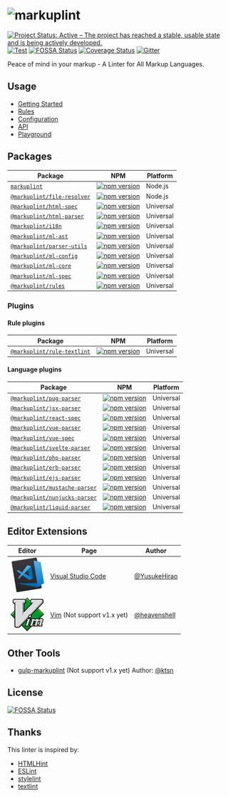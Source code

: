 # ![markuplint](https://cdn.rawgit.com/YusukeHirao/markuplint/HEAD/media/logo-v.svg)

[![Project Status: Active – The project has reached a stable, usable state and is being actively developed.](https://www.repostatus.org/badges/latest/active.svg)](https://www.repostatus.org/#active)
[![Test](https://github.com/markuplint/markuplint/workflows/Test/badge.svg?branch=main)](https://github.com/markuplint/markuplint/actions?query=workflow%3ATest)
[![FOSSA Status](https://app.fossa.io/api/projects/git%2Bgithub.com%2Fmarkuplint%2Fmarkuplint.svg?type=shield)](https://app.fossa.io/projects/git%2Bgithub.com%2Fmarkuplint%2Fmarkuplint?ref=badge_shield)
[![Coverage Status](https://coveralls.io/repos/github/markuplint/markuplint/badge.svg?branch=main)](https://coveralls.io/github/markuplint/markuplint?branch=main)
[![Gitter](https://badges.gitter.im/markuplint/community.svg)](https://gitter.im/markuplint/community?utm_source=badge&utm_medium=badge&utm_campaign=pr-badge)

Peace of mind in your markup - A Linter for All Markup Languages.

## Usage

-   [Getting Started](https://markuplint.dev/getting-started)
-   [Rules](https://markuplint.dev/rules)
-   [Configuration](https://markuplint.dev/configuration)
-   [API](https://markuplint.dev/api-docs)
-   [Playground](https://playground.markuplint.dev/)

## Packages

| Package                                                             | NPM                                                                                                                                   | Platform  |
| ------------------------------------------------------------------- | ------------------------------------------------------------------------------------------------------------------------------------- | --------- |
| [`markuplint`](./packages/markuplint)                               | [![npm version](https://badge.fury.io/js/markuplint.svg)](https://badge.fury.io/js/markuplint)                                        | Node.js   |
| [`@markuplint/file-resolver`](./packages/@markuplint/file-resolver) | [![npm version](https://badge.fury.io/js/%40markuplint%2Ffile-resolver.svg)](https://www.npmjs.com/package/@markuplint/file-resolver) | Node.js   |
| [`@markuplint/html-spec`](./packages/@markuplint/html-spec)         | [![npm version](https://badge.fury.io/js/%40markuplint%2Fhtml-spec.svg)](https://badge.fury.io/js/%40markuplint%2Fhtml-spec)          | Universal |
| [`@markuplint/html-parser`](./packages/@markuplint/html-parser)     | [![npm version](https://badge.fury.io/js/%40markuplint%2Fhtml-parser.svg)](https://badge.fury.io/js/%40markuplint%2Fhtml-parser)      | Universal |
| [`@markuplint/i18n`](./packages/@markuplint/i18n)                   | [![npm version](https://badge.fury.io/js/%40markuplint%2Fi18n.svg)](https://badge.fury.io/js/%40markuplint%2Fi18n)                    | Universal |
| [`@markuplint/ml-ast`](./packages/@markuplint/ml-ast)               | [![npm version](https://badge.fury.io/js/%40markuplint%2Fml-ast.svg)](https://badge.fury.io/js/%40markuplint%2Fml-ast)                | Universal |
| [`@markuplint/parser-utils`](./packages/@markuplint/parser-utils)   | [![npm version](https://badge.fury.io/js/%40markuplint%2Fparser-utils.svg)](https://badge.fury.io/js/%40markuplint%2Fparser-utils)    | Universal |
| [`@markuplint/ml-config`](./packages/@markuplint/ml-config)         | [![npm version](https://badge.fury.io/js/%40markuplint%2Fml-config.svg)](https://badge.fury.io/js/%40markuplint%2Fml-config)          | Universal |
| [`@markuplint/ml-core`](./packages/@markuplint/ml-core)             | [![npm version](https://badge.fury.io/js/%40markuplint%2Fml-core.svg)](https://badge.fury.io/js/%40markuplint%2Fml-core)              | Universal |
| [`@markuplint/ml-spec`](./packages/@markuplint/ml-spec)             | [![npm version](https://badge.fury.io/js/%40markuplint%2Fml-spec.svg)](https://badge.fury.io/js/%40markuplint%2Fml-spec)              | Universal |
| [`@markuplint/rules`](./packages/@markuplint/rules)                 | [![npm version](https://badge.fury.io/js/%40markuplint%2Frules.svg)](https://badge.fury.io/js/%40markuplint%2Frules)                  | Universal |

### Plugins

#### Rule plugins

| Package                                                             | NPM                                                                                                                                   | Platform  |
| ------------------------------------------------------------------- | ------------------------------------------------------------------------------------------------------------------------------------- | --------- |
| [`@markuplint/rule-textlint`](./packages/@markuplint/rule-textlint) | [![npm version](https://badge.fury.io/js/%40markuplint%2Frule-textlint.svg)](https://www.npmjs.com/package/@markuplint/rule-textlint) | Universal |

#### Language plugins

| Package                                                                 | NPM                                                                                                                                       | Platform  |
| ----------------------------------------------------------------------- | ----------------------------------------------------------------------------------------------------------------------------------------- | --------- |
| [`@markuplint/pug-parser`](./packages/@markuplint/pug-parser)           | [![npm version](https://badge.fury.io/js/%40markuplint%2Fpug-parser.svg)](https://www.npmjs.com/package/@markuplint/pug-parser)           | Universal |
| [`@markuplint/jsx-parser`](./packages/@markuplint/jsx-parser)           | [![npm version](https://badge.fury.io/js/%40markuplint%2Fjsx-parser.svg)](https://www.npmjs.com/package/@markuplint/jsx-parser)           | Universal |
| [`@markuplint/react-spec`](./packages/@markuplint/react-spec)           | [![npm version](https://badge.fury.io/js/%40markuplint%2Freact-spec.svg)](https://www.npmjs.com/package/@markuplint/react-spec)           | Universal |
| [`@markuplint/vue-parser`](./packages/@markuplint/vue-parser)           | [![npm version](https://badge.fury.io/js/%40markuplint%2Fvue-parser.svg)](https://www.npmjs.com/package/@markuplint/vue-parser)           | Universal |
| [`@markuplint/vue-spec`](./packages/@markuplint/vue-spec)               | [![npm version](https://badge.fury.io/js/%40markuplint%2Fvue-spec.svg)](https://www.npmjs.com/package/@markuplint/vue-spec)               | Universal |
| [`@markuplint/svelte-parser`](./packages/@markuplint/svelte-parser)     | [![npm version](https://badge.fury.io/js/%40markuplint%2Fsvelte-parser.svg)](https://www.npmjs.com/package/@markuplint/svelte-parser)     | Universal |
| [`@markuplint/php-parser`](./packages/@markuplint/php-parser)           | [![npm version](https://badge.fury.io/js/%40markuplint%2Fphp-parser.svg)](https://www.npmjs.com/package/@markuplint/php-parser)           | Universal |
| [`@markuplint/erb-parser`](./packages/@markuplint/erb-parser)           | [![npm version](https://badge.fury.io/js/%40markuplint%2Ferb-parser.svg)](https://www.npmjs.com/package/@markuplint/erb-parser)           | Universal |
| [`@markuplint/ejs-parser`](./packages/@markuplint/ejs-parser)           | [![npm version](https://badge.fury.io/js/%40markuplint%2Fejs-parser.svg)](https://www.npmjs.com/package/@markuplint/ejs-parser)           | Universal |
| [`@markuplint/mustache-parser`](./packages/@markuplint/mustache-parser) | [![npm version](https://badge.fury.io/js/%40markuplint%2Fmustache-parser.svg)](https://www.npmjs.com/package/@markuplint/mustache-parser) | Universal |
| [`@markuplint/nunjucks-parser`](./packages/@markuplint/nunjucks-parser) | [![npm version](https://badge.fury.io/js/%40markuplint%2Fnunjucks-parser.svg)](https://www.npmjs.com/package/@markuplint/nunjucks-parser) | Universal |
| [`@markuplint/liquid-parser`](./packages/@markuplint/liquid-parser)     | [![npm version](https://badge.fury.io/js/%40markuplint%2Fliquid-parser.svg)](https://www.npmjs.com/package/@markuplint/liquid-parser)     | Universal |

## Editor Extensions

| Editor                                                                                                                                                                                 | Page                                                                                                    | Author                                         |
| -------------------------------------------------------------------------------------------------------------------------------------------------------------------------------------- | ------------------------------------------------------------------------------------------------------- | ---------------------------------------------- |
| <a href="https://marketplace.visualstudio.com/items?itemName=yusukehirao.vscode-markuplint"><img src="media/vscode.png" width="75" alt="Visual Studio Code: markuplint extension"></a> | [Visual Studio Code](https://marketplace.visualstudio.com/items?itemName=yusukehirao.vscode-markuplint) | [@YusukeHirao](https://github.com/YusukeHirao) |
| <a href="https://github.com/heavenshell/vim-markuplint"><img src="media/vim.png" width="75" alt="Vim: markuplint plugin"></a>                                                          | [Vim](https://github.com/heavenshell/vim-markuplint) (Not support v1.x yet)                             | [@heavenshell](https://github.com/heavenshell) |

## Other Tools

-   [gulp-markuplint](https://github.com/oro-oss/gulp-markuplint) (Not support v1.x yet) Author: [@ktsn](https://twitter.com/ktsn)

## License

[![FOSSA Status](https://app.fossa.io/api/projects/git%2Bgithub.com%2Fmarkuplint%2Fmarkuplint.svg?type=large)](https://app.fossa.io/projects/git%2Bgithub.com%2Fmarkuplint%2Fmarkuplint?ref=badge_large)

## Thanks

This linter is inspired by:

-   [HTMLHint](https://htmlhint.com/)
-   [ESLint](https://eslint.org/)
-   [stylelint](https://stylelint.io/)
-   [textlint](https://textlint.github.io/)
